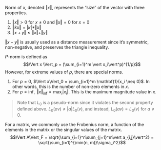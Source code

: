 Norm of $x$, denoted $\Vert x \Vert$, represents the “size” of the vector with three properties.
1.  $\Vert x \Vert > 0$ for $x \neq 0$ and $\Vert x \Vert = 0$ for $x = 0$
2.  $\Vert kx \Vert = \vert k \vert * \Vert x \Vert$
3.  $\Vert x + y \Vert \leq \Vert x \Vert + \Vert y \Vert$

$\Vert x-y \Vert$ is usually used as a distance measurement since it’s symmetric, non-negative, and preserves the triangle inequality.

$P$-norm is defined as $$\Vert x \Vert_p = (\sum_{i=1}^m \vert x_i\vert^p)^{1/p}$$
However, for extreme values of $p$, there are special norms.
1. For $p = 0$, $\Vert x\Vert_0 = \sum_{i=1}^m \mathbf{1}(x_i \neq 0)$. In other words, this is the number of non-zero elements in $x$.
2. For $p = \inf$, $\Vert x\Vert_{\inf} = \max_i \vert x_i\vert$. This is the maximum magnitude value in $x$.

>Note that $L_0$ is a pseudo-norm since it violates the second property defined above. $L_0(av) \neq \vert a\vert L_0(v)$, and instead, $L_0(av) = L_0(v)$ for $a \neq 0$.

For a matrix, we commonly use the Frobenius norm, a function of the elements in the matrix or the singular values of the matrix. $$\Vert A\Vert_F = \sqrt{\sum_{i=1}^n\sum_{j=1}^m\vert a_{i,j}\vert^2} = \sqrt{\sum_{i=1}^{\min(n, m)}\sigma_i^2}$$